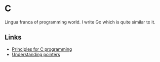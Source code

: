 # C
Lingua franca of programming world. I write Go which is quite similar to it.

## Links
- [Principles for C programming](http://sircmpwn.github.io/2017/03/15/How-I-learned-to-stop-worrying-and-love-C.html)
- [Understanding pointers](http://sircmpwn.github.io/2016/05/28/Understanding-pointers.html)